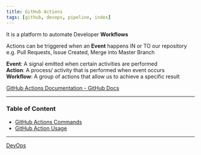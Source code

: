 ```yaml
---
title: GitHub Actions
tags: [github, devops, pipeline, index]
---
```


It is a platform to automate Developer **Workflows**  

Actions can be triggered when an **Event** happens IN or TO our repository  
e.g. Pull Requests, Issue Created, Merge into Master Branch

**Event**: A signal emitted when certain activities are performed  
**Action**: A process/ activity that is performed when event occurs  
**Workflow**: A group of actions that allow us to achieve a specific result  

[GitHub Actions Documentation - GitHub Docs](https://docs.github.com/en/actions)

---

### Table of Content

- [GitHub Actions Commands](GitHub%20Actions%20Commands.md)
- [GitHub Action Usage](GitHub%20Action%20Usage.md)

---

[DevOps](../DevOps.md)